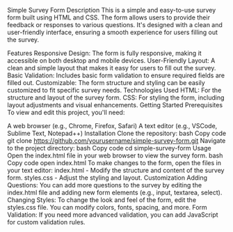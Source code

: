 Simple Survey Form
Description
This is a simple and easy-to-use survey form built using HTML and CSS. The form allows users to provide their feedback or responses to various questions. It's designed with a clean and user-friendly interface, ensuring a smooth experience for users filling out the survey.

Features
Responsive Design: The form is fully responsive, making it accessible on both desktop and mobile devices.
User-Friendly Layout: A clean and simple layout that makes it easy for users to fill out the survey.
Basic Validation: Includes basic form validation to ensure required fields are filled out.
Customizable: The form structure and styling can be easily customized to fit specific survey needs.
Technologies Used
HTML: For the structure and layout of the survey form.
CSS: For styling the form, including layout adjustments and visual enhancements.
Getting Started
Prerequisites
To view and edit this project, you'll need:

A web browser (e.g., Chrome, Firefox, Safari)
A text editor (e.g., VSCode, Sublime Text, Notepad++)
Installation
Clone the repository:
bash
Copy code
git clone https://github.com/yourusername/simple-survey-form.git
Navigate to the project directory:
bash
Copy code
cd simple-survey-form
Usage
Open the index.html file in your web browser to view the survey form.
bash
Copy code
open index.html
To make changes to the form, open the files in your text editor:
index.html - Modify the structure and content of the survey form.
styles.css - Adjust the styling and layout.
Customization
Adding Questions: You can add more questions to the survey by editing the index.html file and adding new form elements (e.g., input, textarea, select).
Changing Styles: To change the look and feel of the form, edit the styles.css file. You can modify colors, fonts, spacing, and more.
Form Validation: If you need more advanced validation, you can add JavaScript for custom validation rules.
